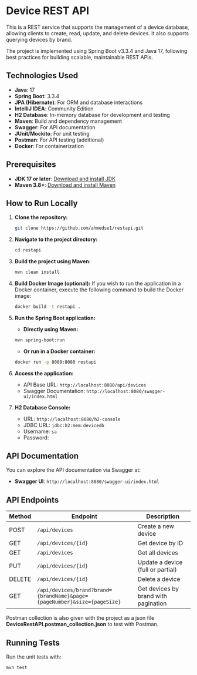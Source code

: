 # Device REST API

This is a REST service that supports the management of a device database, allowing clients to create, read, update, and delete devices. It also supports querying devices by brand.

The project is implemented using Spring Boot v3.3.4 and Java 17, following best practices for building scalable, maintainable REST APIs.

## Technologies Used

- **Java**: 17
- **Spring Boot**: 3.3.4
- **JPA (Hibernate)**: For ORM and database interactions
- **IntelliJ IDEA**: Community Edition
- **H2 Database**: In-memory database for development and testing
- **Maven**: Build and dependency management
- **Swagger**: For API documentation
- **JUnit/Mockito**: For unit testing
- **Postman**: For API testing (additional)
- **Docker**: For containerization

## Prerequisites

- **JDK 17 or later**: [Download and install JDK](https://www.oracle.com/java/technologies/javase-jdk17-downloads.html)
- **Maven 3.8+**: [Download and install Maven](https://maven.apache.org/install.html)

## How to Run Locally

1. **Clone the repository:**
    ```bash
    git clone https://github.com/ahmedse1/restapi.git
    ```

2. **Navigate to the project directory:**
    ```bash
    cd restapi
    ```

3. **Build the project using Maven:**
    ```bash
    mvn clean install
    ```

4. **Build Docker Image (optional):**
   If you wish to run the application in a Docker container, execute the following command to build the Docker image:
    ```bash
    docker build -t restapi .
    ```

5. **Run the Spring Boot application:**
   - **Directly using Maven:**
    ```bash
    mvn spring-boot:run
    ```
   - **Or run in a Docker container:**
    ```bash
    docker run -p 8080:8080 restapi
    ```

6. **Access the application:**
    - API Base URL: `http://localhost:8080/api/devices`
    - Swagger Documentation: `http://localhost:8080/swagger-ui/index.html`

7. **H2 Database Console:**
    - URL: `http://localhost:8080/h2-console`
    - JDBC URL: `jdbc:h2:mem:devicedb`
    - Username: `sa`
    - Password:

## API Documentation

You can explore the API documentation via Swagger at:

- **Swagger UI**: `http://localhost:8080/swagger-ui/index.html`

## API Endpoints

| Method | Endpoint                                                                 | Description                          |
|--------|--------------------------------------------------------------------------|--------------------------------------|
| POST   | `/api/devices`                                                           | Create a new device                  |
| GET    | `/api/devices/{id}`                                                      | Get device by ID                     |
| GET    | `/api/devices`                                                           | Get all devices                      |
| PUT    | `/api/devices/{id}`                                                      | Update a device (full or partial)    |
| DELETE | `/api/devices/{id}`                                                      | Delete a device                      |
| GET    | `/api/devices/brand?brand={brandName}&page={pageNumber}&size={pageSize}` | Get devices by brand with pagination |

Postman collection is also given with the project as a json file **DeviceRestAPI.postman_collection.json** to test with Postman.

## Running Tests

Run the unit tests with:

```bash
mvn test

